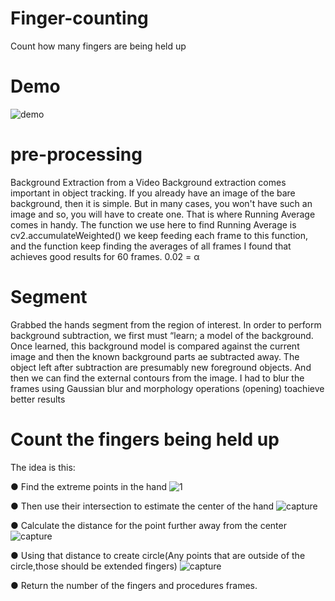 # Finger-counting
Count how many fingers are being held up

# Demo
![demo](https://user-images.githubusercontent.com/40145410/50377314-cded1700-0623-11e9-87f8-f9f0a7acfab3.PNG)

# pre-processing
Background Extraction from a Video Background extraction comes important in object tracking. If you already have an image of the bare background, then it is simple. But in many cases, you won't have such an image and so, you will have to create one. That is where Running Average comes in handy. The function we use here to find Running Average is ​cv2.accumulateWeighted() we keep feeding each frame to this function, and the function keep finding the averages of all frames I found that  achieves good results for 60 frames. 0.02 =  α


# Segment
Grabbed the hands segment from the region of interest. In order to perform background subtraction, we first must “learn; a model of the background. Once learned, this background model is compared against the current image and then the known background parts ae subtracted away. The object left after subtraction are presumably new foreground objects. And then we can find the external contours from the image. I had to blur the frames using ​Gaussian blur ​and morphology operations (​opening​) to  ​achieve better results

# Count the fingers being held up 
The idea is this: 


● Find the extreme points in the hand
![1](https://user-images.githubusercontent.com/40145410/50377346-54a1f400-0624-11e9-9669-133a7a101086.PNG)

● Then use their intersection to estimate the center of the hand
![capture](https://user-images.githubusercontent.com/40145410/50377348-7307ef80-0624-11e9-8847-f5b047dfec78.PNG)


● Calculate the distance for the point further away from the center 
![capture](https://user-images.githubusercontent.com/40145410/50377359-93d04500-0624-11e9-9354-8dec40f4dcac.PNG)


● Using that distance to create circle(Any points that are outside of the circle,those should be extended fingers) 
![capture](https://user-images.githubusercontent.com/40145410/50377366-b06c7d00-0624-11e9-9ae9-a7a359aaffbe.PNG)



● Return the number of the fingers and procedures frames. 

















